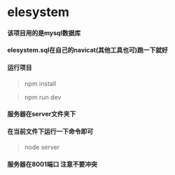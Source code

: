 # elesystem


#### 该项目用的是mysql数据库


#### elesystem.sql在自己的navicat(其他工具也可)跑一下就好


#### 运行项目

> npm install

> npm run dev



#### 服务器在server文件夹下

#### 在当前文件下运行一下命令即可

> node server


#### 服务器在8001端口 注意不要冲突


